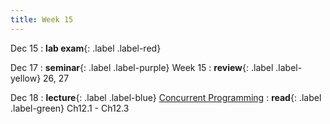 ```yaml
---
title: Week 15
---
```


Dec 15
: **lab exam**{: .label .label-red}

Dec 17
: **seminar**{: .label .label-purple} Week 15
  : **review**{: .label .label-yellow} 26, 27

Dec 18
: **lecture**{: .label .label-blue} [Concurrent Programming](/ICS-Fall25/assets/lec/24-CONC.pdf)
  : **read**{: .label .label-green} Ch12.1 - Ch12.3